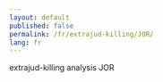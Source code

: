 ```yaml
---
layout: default
published: false
permalink: /fr/extrajud-killing/JOR/
lang: fr
---
```


extrajud-killing analysis JOR
